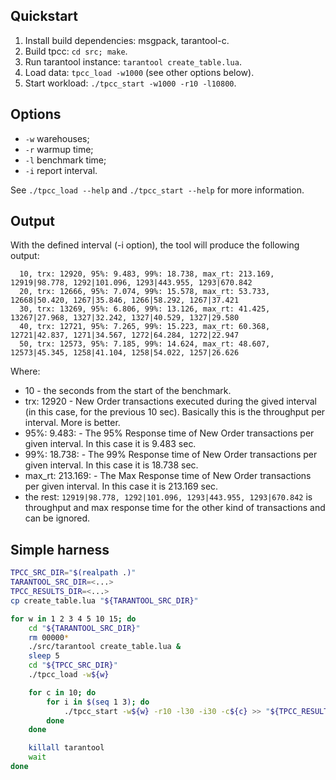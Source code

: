 ## Quickstart

1. Install build dependencies: msgpack, tarantool-c.
2. Build tpcc: `cd src; make`.
3. Run tarantool instance: `tarantool create_table.lua`.
4. Load data: `tpcc_load -w1000` (see other options below).
5. Start workload: `./tpcc_start -w1000 -r10 -l10800`.

## Options

* `-w` warehouses;
* `-r` warmup time;
* `-l` benchmark time;
* `-i` report interval.

See `./tpcc_load --help` and `./tpcc_start --help` for more information.

## Output

With the defined interval (-i option), the tool will produce the following output:

```
  10, trx: 12920, 95%: 9.483, 99%: 18.738, max_rt: 213.169, 12919|98.778, 1292|101.096, 1293|443.955, 1293|670.842
  20, trx: 12666, 95%: 7.074, 99%: 15.578, max_rt: 53.733, 12668|50.420, 1267|35.846, 1266|58.292, 1267|37.421
  30, trx: 13269, 95%: 6.806, 99%: 13.126, max_rt: 41.425, 13267|27.968, 1327|32.242, 1327|40.529, 1327|29.580
  40, trx: 12721, 95%: 7.265, 99%: 15.223, max_rt: 60.368, 12721|42.837, 1271|34.567, 1272|64.284, 1272|22.947
  50, trx: 12573, 95%: 7.185, 99%: 14.624, max_rt: 48.607, 12573|45.345, 1258|41.104, 1258|54.022, 1257|26.626
```

Where: 

* 10 - the seconds from the start of the benchmark.
* trx: 12920 - New Order transactions executed during the gived interval (in
  this case, for the previous 10 sec). Basically this is the throughput per
  interval. More is better.
* 95%: 9.483: - The 95% Response time of New Order transactions per given
  interval. In this case it is 9.483 sec.
* 99%: 18.738: - The 99% Response time of New Order transactions per given
  interval. In this case it is 18.738 sec.
* max_rt: 213.169: - The Max Response time of New Order transactions per given
  interval. In this case it is 213.169 sec.
* the rest: `12919|98.778, 1292|101.096, 1293|443.955, 1293|670.842` is
  throughput and max response time for the other kind of transactions and can
  be ignored.

## Simple harness

```sh
TPCC_SRC_DIR="$(realpath .)"
TARANTOOL_SRC_DIR=<...>
TPCC_RESULTS_DIR=<...>
cp create_table.lua "${TARANTOOL_SRC_DIR}"

for w in 1 2 3 4 5 10 15; do
    cd "${TARANTOOL_SRC_DIR}"
    rm 00000*
    ./src/tarantool create_table.lua &
    sleep 5
    cd "${TPCC_SRC_DIR}"
    ./tpcc_load -w${w}

    for c in 10; do
        for i in $(seq 1 3); do
            ./tpcc_start -w${w} -r10 -l30 -i30 -c${c} >> "${TPCC_RESULTS_DIR}/tarantool-res-w${w}-c${c}.txt"
        done
    done

    killall tarantool
    wait
done
```

